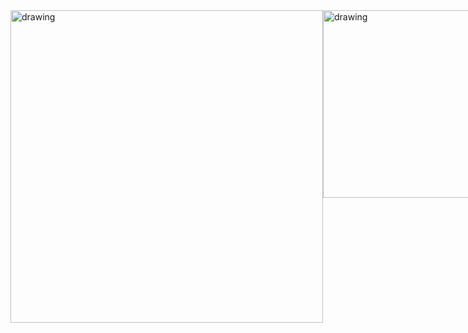 <div style="display: flex;">
    <img src="https://i.ibb.co/3F5Qzv5/Screenshot-2023-09-22-205314.png" alt="drawing" width="500"/>
    <img src="https://i.ibb.co/XjmHBBv/Screenshot-2023-09-22-205345.png" alt="drawing" width="300"/>
</div>